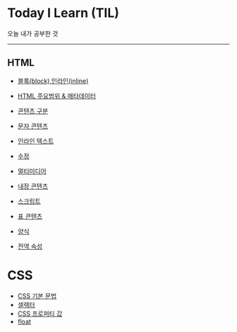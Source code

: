 # Today I Learn (TIL)
 오늘 내가 공부한 것

---

## HTML

- [블록(block),인라인(inline)](https://github.com/jungks9351/TIL/blob/main/HTML/%EB%B8%94%EB%A1%9D(block)%2C%20%EC%9D%B8%EB%9D%BC%EC%9D%B8(inline).md)

- [HTML 주요범위 & 메타데이터](https://github.com/jungks9351/TIL/blob/main/HTML/HTML%20%EC%A3%BC%EC%9A%94%EB%B2%94%EC%9C%84%20%26%20%EB%A9%94%ED%83%80%EB%8D%B0%EC%9D%B4%ED%84%B0.md)

- [콘텐츠 구분](https://github.com/jungks9351/TIL/blob/main/HTML/%EC%BD%98%ED%85%90%EC%B8%A0%20%EA%B5%AC%EB%B6%84.md)

- [문자 콘텐츠](https://github.com/jungks9351/TIL/blob/main/HTML/%E1%84%86%E1%85%AE%E1%86%AB%E1%84%8C%E1%85%A1%20%E1%84%8F%E1%85%A9%E1%86%AB%E1%84%90%E1%85%A6%E1%86%AB%E1%84%8E%E1%85%B3.md)

- [인라인 텍스트](https://github.com/jungks9351/TIL/blob/main/HTML/%EC%9D%B8%EB%9D%BC%EC%9D%B8%20%ED%85%8D%EC%8A%A4%ED%8A%B8.md)

- [수정](https://github.com/jungks9351/TIL/blob/main/HTML/%EC%88%98%EC%A0%95.md)

- [멀티미디어](https://github.com/jungks9351/TIL/blob/main/HTML/%EB%A9%80%ED%8B%B0%EB%AF%B8%EB%94%94%EC%96%B4.md)

- [내장 콘텐츠](https://github.com/jungks9351/TIL/blob/main/HTML/%EB%82%B4%EC%9E%A5%20%EC%BD%98%ED%85%90%EC%B8%A0.md)

- [스크립트](https://github.com/jungks9351/TIL/blob/main/HTML/%EC%8A%A4%ED%81%AC%EB%A6%BD%ED%8A%B8.md)

- [표 콘텐츠](https://github.com/jungks9351/TIL/blob/main/HTML/%ED%91%9C%20%EC%BD%98%ED%85%90%EC%B8%A0.md)

- [양식](https://github.com/jungks9351/TIL/blob/main/HTML/%EC%96%91%EC%8B%9D.md)

- [전역 속성](https://github.com/jungks9351/TIL/blob/main/HTML/%EC%A0%84%EC%97%AD%20%EC%86%8D%EC%84%B1.md)

# CSS
- [CSS 기본 문법](https://github.com/jungks9351/TIL/blob/main/CSS/CSS%20%EA%B8%B0%EB%B3%B8%20%EB%AC%B8%EB%B2%95.md)
- [셀렉터](https://github.com/jungks9351/TIL/blob/main/CSS/%EC%85%80%EB%A0%89%ED%84%B0.md)
- [CSS 프로퍼티 값](https://github.com/jungks9351/TIL/blob/main/CSS/CSS%20%ED%94%84%EB%A1%9C%ED%8D%BC%ED%8B%B0%20%EA%B0%92%EC%9D%98%20%EB%8B%A8%EC%9C%84.md)
- [float](https://github.com/jungks9351/TIL/blob/main/CSS/float.md)
